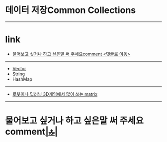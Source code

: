 # 데이터 저장Common Collections

<hr />

# link

- [물어보고 싶거나 하고 싶은말 써 주세요comment <댓글로 이동>](#comment)

<hr />

- [Vector](./Vector.md)
- String
- HashMap

<hr />

- [로봇이나 딥러닝 3D게임에서 많이 쓰는 matrix](./Matrix/matrix_intro.md)

<hr />

<h1 id="comment">물어보고 싶거나 하고 싶은말 써 주세요comment<a href="#link">|🔝|</a></h1>

<script src="https://utteranc.es/client.js" repo="YoungHaKim7/blog_comments_bot" issue-term="url"
    theme="github-light" crossorigin="anonymous" async>
</script>

